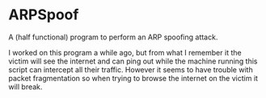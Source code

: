 # ARPSpoof
A (half functional) program to perform an ARP spoofing attack.

I worked on this program a while ago, but from what I remember it the victim will see the internet and can ping out while the machine running this script can intercept all their traffic. However it seems to have trouble with packet fragmentation so when trying to browse the internet on the victim it will break.
